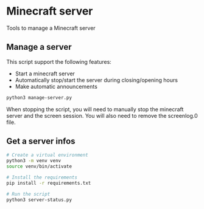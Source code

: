 # Minecraft server

Tools to manage a Minecraft server

## Manage a server

This script support the following features:

- Start a minecraft server
- Automatically stop/start the server during closing/opening hours
- Make automatic announcements

```bash
python3 manage-server.py
```

When stopping the script, you will need to manually stop the minecraft server and the screen session.
You will also need to remove the screenlog.0 file.

## Get a server infos

```bash
# Create a virtual environment
python3 -m venv venv
source venv/bin/activate

# Install the requirements
pip install -r requirements.txt

# Run the script
python3 server-status.py
```
